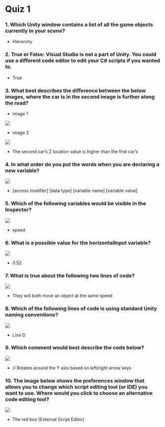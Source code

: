 # Quiz 1
### 1. Which Unity window contains a list of all the game objects currently in your scene?
* Hierarchy

### 2. True or False: Visual Studio is not a part of Unity. You could use a different code editor to edit your C# scripts if you wanted to.
* True
 
### 3. What best describes the difference between the below images, where the car is in the second image is further along the road?
* image 1

![](https://connect-prd-cdn.unity.com/20190812/learn/images/fc7c1c47-3492-4254-81f7-8163b28dae14_Quiz_1.3.A.png.2000x0x1.webp)

* image 2

![](https://connect-prd-cdn.unity.com/20190812/learn/images/a3e7d380-154f-4d1a-ad67-e990ac45ef74_Quiz_1.3.B.png.2000x0x1.webp)

* The second car’s Z location value is higher than the first car’s

### 4. In what order do you put the words when you are declaring a new variable?
![](https://connect-prd-cdn.unity.com/20190812/learn/images/f303e8ef-dae4-40c7-96c3-abbe90f4e27e_Quiz_1.4.png.2000x0x1.webp)
* [access modifier] [data type] [variable name] [variable value]

### 5. Which of the following variables would be visible in the Inspector?
![](https://connect-prd-cdn.unity.com/20190812/learn/images/fe5e92ac-fb75-4950-8ad0-33a617cbee5e_Quiz_1.5.png.2000x0x1.webp)
* speed

### 6. What is a possible value for the horizontalInput variable?
![](https://connect-prd-cdn.unity.com/20190812/learn/images/eacb3920-96f3-4295-82d5-3782aec1a970_Quiz_1.6.png.2000x0x1.webp)
* 0.52

### 7. What is true about the following two lines of code?
![](https://connect-prd-cdn.unity.com/20190812/learn/images/10da78e8-4caf-4edf-9668-fa56766431cf_Quiz_1.7.png.2000x0x1.webp)
* They will both move an object at the same speed

### 8. Which of the following lines of code is using standard Unity naming conventions?
![](https://connect-prd-cdn.unity.com/20190812/learn/images/50b5c396-9b8e-4ce4-8cc1-511b81732ea6_Quiz_1.8.png.2000x0x1.webp)
* Line D 

### 9. Which comment would best describe the code below?
![](https://connect-prd-cdn.unity.com/20190812/learn/images/bd999124-da01-4571-b868-c8495908a6fa_Quiz_1.9.png.2000x0x1.webp)
* // Rotates around the Y axis based on left/right arrow keys

### 10. The image below shows the preferences window that allows you to change which script editing tool (or IDE) you want to use. Where would you click to choose an alternative code editing tool?
![](https://connect-prd-cdn.unity.com/20190812/learn/images/862876da-09bc-4d1e-9b7a-3f1e5caa782a_Quiz_1.10.png.2000x0x1.webp)
* The red box (External Script Editor)
